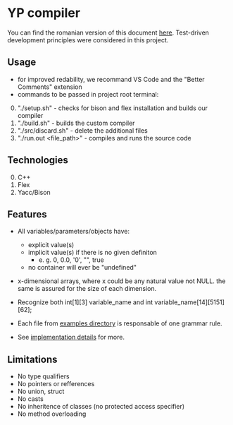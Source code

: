 # YP compiler

You can find the romanian version of this document [here](/docs/README%20RO.md).
Test-driven development principles were considered in this project.

## Usage

- for improved redability, we recommand VS Code and the "Better Comments" extension
- commands to be passed in project root terminal:

0. "./setup.sh" - checks for bison and flex installation and builds our compiler
0. "./build.sh" - builds the custom compiler
0. "./src/discard.sh" - delete the additional files
0. "./run.out <file_path>" - compiles and runs the source code

## Technologies

0. C++
0. Flex
0. Yacc/Bison

## Features

- All variables/parameters/objects have:
    - explicit value(s)
    - implicit value(s) if there is no given definiton
        - e. g. 0, 0.0, '0', "", true
    - no container will ever be "undefined"

- x-dimensional arrays, where x could be any natural value not NULL. the same is assured for the size of each dimension.

- Recognize both int[1][3] variable_name and int variable_name[14][5151][62];

- Each file from [examples directory](/exs/) is responsable of one grammar rule.

- See [implementation details](/docs/brainstorm.md) for more.

## Limitations

- No type qualifiers
- No pointers or refferences
- No union, struct
- No casts
- No inheritence of classes (no protected access specifier)
- No method overloading
